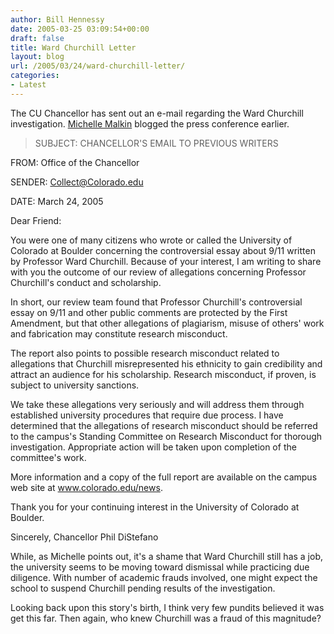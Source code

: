 ```yaml
---
author: Bill Hennessy
date: 2005-03-25 03:09:54+00:00
draft: false
title: Ward Churchill Letter
layout: blog
url: /2005/03/24/ward-churchill-letter/
categories:
- Latest
---
```


The CU Chancellor has sent out an e-mail regarding the Ward Churchill investigation.  [Michelle Malkin](https://michellemalkin.com/archives/001845.htm) blogged the press conference earlier.



> SUBJECT: CHANCELLOR'S EMAIL TO PREVIOUS WRITERS

FROM:    Office of the Chancellor

SENDER:  Collect@Colorado.edu

DATE:    March 24, 2005


Dear Friend:

You were one of many citizens who wrote or called the University of Colorado at Boulder concerning the controversial essay about 9/11 written by Professor Ward Churchill.  Because of your interest, I am writing to share with you the outcome of our review of allegations concerning Professor Churchill's conduct and scholarship.

In short, our review team found that Professor Churchill's controversial essay on 9/11 and other public comments are protected by the First Amendment, but that other allegations of plagiarism, misuse of others' work and fabrication may constitute research misconduct.

The report also points to possible research misconduct related to allegations that Churchill misrepresented his ethnicity to gain credibility and attract an audience for his scholarship.  Research misconduct, if proven, is subject to university sanctions.

We take these allegations very seriously and will address them through established university procedures that require due process.  I have determined that the allegations of research misconduct should be referred to the campus's Standing Committee on Research Misconduct for thorough investigation. Appropriate action will be taken upon completion of the committee's work.

More information and a copy of the full report are available on the campus web site at www.colorado.edu/news.

Thank you for your continuing interest in the University of Colorado at Boulder.

Sincerely,
Chancellor Phil DiStefano



While, as Michelle points out, it's a shame that Ward Churchill still has a job, the university seems to be moving toward dismissal while practicing due diligence.   With number of academic frauds involved, one might expect the school to suspend Churchill pending results of the investigation.

Looking back upon this story's birth, I think very few pundits believed it was get this far.  Then again, who knew Churchill was a fraud of this magnitude?  
